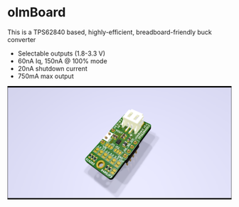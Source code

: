 # olmBoard
This is a TPS62840 based, highly-efficient, breadboard-friendly buck converter
- Selectable outputs (1.8-3.3 V)
- 60nA Iq, 150nA @ 100% mode
- 20nA shutdown current 
- 750mA max output

![olmBoard v0.1](olmBoard-media/olmBoard-v1-3.png)